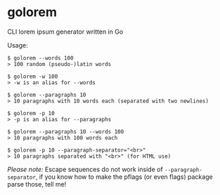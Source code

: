 # golorem
CLI lorem ipsum generator written in Go

Usage:
```shell
$ golorem --words 100
> 100 random (pseudo-)latin words

$ golorem -w 100
> -w is an alias for --words

$ golorem --paragraphs 10
> 10 paragraphs with 10 words each (separated with two newlines)

$ golorem -p 10
> -p is an alias for --paragraphs

$ golorem --paragraphs 10 --words 100
> 10 paragraphs with 100 words each

$ golorem -p 10 --paragraph-separator="<br>"
> 10 paragraphs separated with "<br>" (for HTML use)
```

*Please note:* Escape sequences do not work inside of `--paragraph-separator`, if you know how to make the pflags (or even flags) package parse those, tell me!
